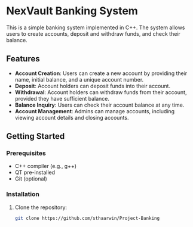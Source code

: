 # NexVault Banking System

This is a simple banking system implemented in C++. The system allows users to create accounts, deposit and withdraw funds, and check their balance.

## Features

- **Account Creation**: Users can create a new account by providing their name, initial balance, and a unique account number.
- **Deposit**: Account holders can deposit funds into their account.
- **Withdrawal**: Account holders can withdraw funds from their account, provided they have sufficient balance.
- **Balance Inquiry**: Users can check their account balance at any time.
- **Account Management**: Admins can manage accounts, including viewing account details and closing accounts.

## Getting Started

### Prerequisites

- C++ compiler (e.g., g++)
- QT pre-installed
- Git (optional)

### Installation

1. Clone the repository:

   ```bash
   git clone https://github.com/sthaarwin/Project-Banking
